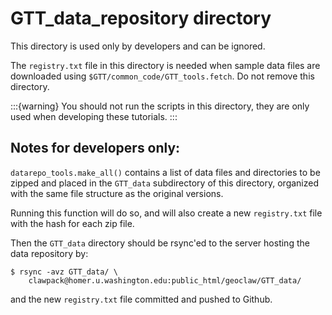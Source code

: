 # GTT_data_repository directory

This directory is used only by developers and can be ignored.

The `registry.txt` file in this directory is needed when sample data files are
downloaded using `$GTT/common_code/GTT_tools.fetch`.  Do not remove this
directory.

:::{warning}
You should not run the scripts in this directory, they are only used when
developing these tutorials.
:::


## Notes for developers only:

`datarepo_tools.make_all()` contains a list of data files and directories
to be zipped and placed in the `GTT_data` subdirectory of this directory,
organized with the same file structure as the original versions.

Running this function will do so, and will also create a new `registry.txt`
file with the hash for each zip file.

Then the `GTT_data` directory should be rsync'ed to the server hosting the data
repository by:

    $ rsync -avz GTT_data/ \
        clawpack@homer.u.washington.edu:public_html/geoclaw/GTT_data/

and the new `registry.txt` file committed and pushed to Github.

